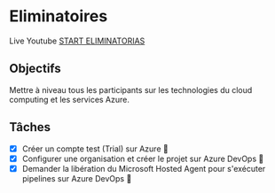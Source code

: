 # Eliminatoires

Live Youtube [START ELIMINATORIAS](https://youtu.be/zGZR3pWv1_g)

## **Objectifs**

Mettre à niveau tous les participants sur les technologies du cloud computing et les services Azure. 

## **Tâches**

- [x] Créer un compte test (Trial) sur Azure 📝
- [x] Configurer une organisation et créer le projet sur Azure DevOps 📝
- [x] Demander la libération du Microsoft Hosted Agent pour s'exécuter pipelines sur Azure DevOps 📝

